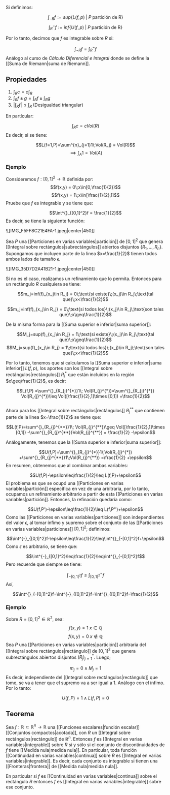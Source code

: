 
Si definimos: 

$$\int^{}_{-R}f:=sup\lbrace L(f,p)\;|\;P\;\text{partición de R}\rbrace$$
$$\int^{-}_{R}f:=inf\lbrace U(f,p)\;|\;P\;\text{partición de R}\rbrace$$

Por lo tanto, decimos que $f$ es integrable sobre $R$ si: 

$$\int^{}_{-R}f=\int^{-}_{R}f$$ 
Análogo al curso de *Cálculo Diferencial e Integral* donde se define la [[Suma de Riemann|suma de Riemann]]. 

## Propiedades 

1) $\int^{}_{R}c=c\int^{}_{R}$ 
2) $\int^{}_{R}f\pm g=\int^{}_{R}f\pm\int^{}_{R}g$ 
3) $|\int^{}_{R}f|\leq\int^{}_{R}\;\text{(Desigualdad triangular)}$ 

En partícular: 

$$\int^{}_{R}c = cVol(R)$$ 
Es decir, si se tiene: 

$$L(f=1,P)=\sum^{n}_{j=1}1\;Vol(R_j) = Vol(R)$$ $$\implies\int^{}_{A}1 = Vol(A)$$ 
### Ejemplo

Consideremos $f:[0,1]^{2}\rightarrow\mathbb{R}$ definida por: 
$$f(x,y) = 0\;x\in[0,\frac{1}{2})$$ $$f(x,y) = 1\;x\in[\frac{1}{2},1]$$ 
Pruebe que $f$ es integrable y  se tiene que: 

$$\int^{}_{[0,1]^2}f = \frac{1}{2}$$ Es decir, se tiene la siguiente función: 

![[IMG_F5FF8C21E4FA-1.jpeg|center|450]]

Sea $P$ una [[Particiones en varias variables|partición]] de $[0,1]^2$ que genera [[Integral sobre rectángulos|subrectángulos]] abiertos disjuntos $\lbrace R_1,\dots,R_n\rbrace$. Supongamos que incluyen parte de la linea $x=\frac{1}{2}$ tienen todos ambos lados de tamaño $\epsilon$.

![[IMG_35D7D2A41B21-1.jpeg|center|450]]


Si no es el caso, realizamos un refinamiento que lo permita. Entonces para un rectángulo $R$ cualquiera se tiene: 

$$m_j=inf(f)_{x_j\in R_j} = 0\;\text{si existe}\;(x_j)\in R_j\;\text{tal que}\;x<\frac{1}{2}$$

$$m_j=inf(f)_{x_j\in R_j} = 0\;\text{si todos los}\;(x_j)\in R_j\;\text{son tales que}\;x\geq\frac{1}{2}$$

De la misma forma para la [[Suma superior e inferior|suma superior]]:

$$M_j=sup(f)_{x_j\in R_j} = 1\;\text{si existe}\;(x_j)\in R_j\;\text{tal que}\;x\geq\frac{1}{2}$$
$$M_j=sup(f)_{x_j\in R_j} = 1\;\text{si todos los}\;(x_j)\in R_j\;\text{son tales que}\;x<\frac{1}{2}$$

Por lo tanto, tenemos que si calculamos la [[Suma superior e inferior|suma inferior]] $L(f,p)$, los aportes son los [[Integral sobre rectángulos|rectángulos]] $R_{j}^{*}$  que están incluidos en la región $x\geq\frac{1}{2}$, es decir: 

$$L(f,P) =\sum^{}_{R_{j}^{*}}1\; Vol(R_{j}^{*})=\sum^{}_{R_{j}^{*}} Vol(R_{j}^{*})\leq Vol([\frac{1}{2},1]\times [0,1]) =\frac{1}{2}$$  
Ahora para los [[Integral sobre rectángulos|rectángulos]] $R_{j}^{**}$ que contienen parte de la linea $x=\frac{1}{2}$ se tiene que: 

$$L(f,P)=\sum^{}_{R_{j}^{**}}1\; Vol(R_{j}^{**})\geq Vol([\frac{1}{2},1]\times [0,1]) -\sum^{}_{R_{j}^{**}}Vol(R_{j}^{**}) = \frac{1}{2} -\epsilon$$

Análogamente, tenemos que  la [[Suma superior e inferior|suma superior]]: 

$$U(f,P)=\sum^{}_{R_{j}^{*}}1\;Vol(R_{j}^{*}) +\sum^{}_{R_{j}^{**}}1\;Vol(R_{j}^{**}) =\frac{1}{2} +\epsilon$$ 
En resumen, obtenemos que al combinar ambas variables: 

$$U(f,P)-\epsilon\leq\frac{1}{2}\leq L(f,P)+\epsilon$$ 
El problema es que se ocupó una [[Particiones en varias variables|partición]] específica en vez de una arbitraria, por lo tanto, ocupamos un refinamiento arbitrario a partir de esta [[Particiones en varias variables|partición]]. Entonces, la refinación quedaría como: 

$$U(f,P')-\epsilon\leq\frac{1}{2}\leq L(f,P'')+\epsilon$$ 
Como las [[Particiones en varias variables|particiones]] son independientes del valor $\epsilon$, al tomar ínfimo y supremo sobre el conjunto de las [[Particiones en varias variables|particiones]] $[0,1]^2$; definimos:

$$\int^{-}_{[0,1]^2}f-\epsilon\leq\frac{1}{2}\leq\int^{}_{-[0,1]^2}f+\epsilon$$ 
Como $\epsilon$ es arbitrario, se tiene que: 

$$\int^{-}_{[0,1]^2}\leq\frac{1}{2}\leq\int^{}_{-[0,1]^2}f$$ 
Pero recuerde que siempre se tiene: 

$$\int^{}_{-[0,1]^2}f\leq\int^{-}_{[0,1]^2}f$$ 
Así, 

$$\int^{}_{-[0,1]^2}f=\int^{-}_{[0,1]^2}f=\int^{}_{[0,1]^2}f=\frac{1}{2}$$

### Ejemplo 

Sobre $R=[0,1]^2\in\mathbb{R}^2$, sea: 
$$f(x,y)=1\;x\in\mathbb{Q}$$ $$f(x,y)=0\;x\notin\mathbb{Q}$$ 
Sea $P$ una [[Particiones en varias variables|partición]] arbitraria del [[Integral sobre rectángulos|rectángulo]] de $[0,1]^2$ que genera subrectángulos abiertos disjuntos $(R_j)_{j=1}^{*}$. Luego; 

$$m_j=0\;\land\;M_j=1$$ 
Es decir, independiente del [[Integral sobre rectángulos|rectángulo]] que tome, se va a tener que el supremo va a ser igual a 1. Análogo con el ínfimo. Por lo tanto: 

$$U(f,P)=1\;\land\;L(f,P)=0$$ 
## Teorema 

Sea $f:\mathbb{R}\subset\mathbb{R}^n\rightarrow\mathbb{R}$ una [[Funciones escalares|función escalar]] [[Conjuntos compactos|acotada]], con $R$ un [[Integral sobre rectángulos|rectángulo]] de $\mathbb{R}^n$. Entonces $f$ es [[Integral en varias variables|integrable]] sobre $R$ si y sólo si el conjunto de discontinuidades de $f$ tiene [[Medida nula|medida nula]]. En particular, toda función [[Continuidad en varias variables|continua]] sobre $R$ es [[Integral en varias variables|integrable]]. Es decir, cada conjunto es integrable si tienen una [[Fronteras|frontera]] de [[Medida nula|medida nula]]. 

En particular si $f$ es [[Continuidad en varias variables|continua]] sobre el rectángulo $R$ entonces $f$ es [[Integral en varias variables|integrable]] sobre ese conjunto. 